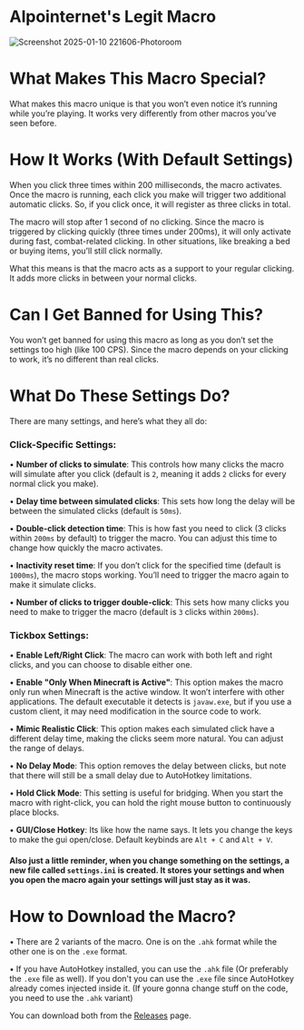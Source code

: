 # Alpointernet's Legit Macro

![Screenshot 2025-01-10 221606-Photoroom](https://github.com/user-attachments/assets/83fbca11-48c7-4594-a4c0-b34713657e7b)

# What Makes This Macro Special?

What makes this macro unique is that you won’t even notice it’s running while you’re playing. It works very differently from other macros you’ve seen before.

# How It Works (With Default Settings)

When you click three times within 200 milliseconds, the macro activates. Once the macro is running, each click you make will trigger two additional automatic clicks. So, if you click once, it will register as three clicks in total.

The macro will stop after 1 second of no clicking. Since the macro is triggered by clicking quickly (three times under 200ms), it will only activate during fast, combat-related clicking. In other situations, like breaking a bed or buying items, you’ll still click normally.

What this means is that the macro acts as a support to your regular clicking. It adds more clicks in between your normal clicks.

# Can I Get Banned for Using This?

You won’t get banned for using this macro as long as you don’t set the settings too high (like 100 CPS). Since the macro depends on your clicking to work, it’s no different than real clicks.

# What Do These Settings Do?

There are many settings, and here’s what they all do:

### Click-Specific Settings:

• **Number of clicks to simulate**: This controls how many clicks the macro will simulate after you click (default is `2`, meaning it adds `2` clicks for every normal click you make).

• **Delay time between simulated clicks**: This sets how long the delay will be between the simulated clicks (default is `50ms`).

• **Double-click detection time**: This is how fast you need to click (3 clicks within `200ms` by default) to trigger the macro. You can adjust this time to change how quickly the macro activates.

• **Inactivity reset time**: If you don’t click for the specified time (default is `1000ms`), the macro stops working. You’ll need to trigger the macro again to make it simulate clicks.

• **Number of clicks to trigger double-click**: This sets how many clicks you need to make to trigger the macro (default is `3` clicks within `200ms`).

### Tickbox Settings:

• **Enable Left/Right Click**: The macro can work with both left and right clicks, and you can choose to disable either one.

• **Enable "Only When Minecraft is Active"**: This option makes the macro only run when Minecraft is the active window. It won’t interfere with other applications. The default executable it detects is `javaw.exe`, but if you use a custom client, it may need modification in the source code to work.

• **Mimic Realistic Click**: This option makes each simulated click have a different delay time, making the clicks seem more natural. You can adjust the range of delays.

• **No Delay Mode**: This option removes the delay between clicks, but note that there will still be a small delay due to AutoHotkey limitations.

• **Hold Click Mode**: This setting is useful for bridging. When you start the macro with right-click, you can hold the right mouse button to continuously place blocks.

• **GUI/Close Hotkey**: Its like how the name says. It lets you change the keys to make the gui open/close. Default keybinds are `Alt + C` and `Alt + V`.

#### Also just a little reminder, when you change something on the settings, a new file called `settings.ini` is created. It stores your settings and when you open the macro again your settings will just stay as it was.

# How to Download the Macro? 

• There are 2 variants of the macro. One is on the `.ahk` format while the other one is on the `.exe` format.

• If you have AutoHotkey installed, you can use the `.ahk` file (Or preferably the `.exe` file as well). If you don't you can use the `.exe` file since AutoHotkey already comes injected inside it. (If youre gonna change stuff on the code, you need to use the `.ahk` variant)

You can download both from the [Releases](https://github.com/Alpointernet/Alpointernet-s-Legit-Macro/releases) page.
